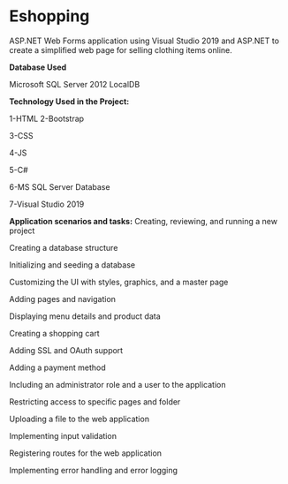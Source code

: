 # Eshopping
ASP.NET Web Forms application using Visual Studio 2019 and ASP.NET to create a simplified web page for selling clothing items online.

**Database Used**

Microsoft SQL Server 2012 LocalDB

**Technology Used in the Project:**

1-HTML
2-Bootstrap

3-CSS

4-JS

5-C#

6-MS SQL Server Database

7-Visual Studio 2019


**Application scenarios and tasks:**
Creating, reviewing, and running a new project

Creating a database structure

Initializing and seeding a database

Customizing the UI with styles, graphics, and a master page

Adding pages and navigation

Displaying menu details and product data

Creating a shopping cart

Adding SSL and OAuth support

Adding a payment method

Including an administrator role and a user to the application

Restricting access to specific pages and folder

Uploading a file to the web application

Implementing input validation

Registering routes for the web application

Implementing error handling and error logging

